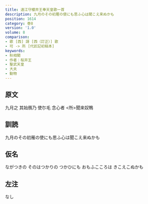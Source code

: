 ```yaml
---
title: 遠江守櫻井王奉天皇歌一首
description: 九月のその初雁の使にも思ふ心は聞こえ来ぬかも
position: 1614
category: 巻8
version: '1.0'
volume: 8
comparison:
- 歌 [西] 謌 [西（訂正）] 歌
- 可 -> 所 [代匠記初稿本]
keywords:
- 秋相聞
- 作者：桜井王
- 聖武天皇
- 大夫
- 動物
---
```


## 原文

九月之 其始鴈乃 使尓毛 念心者 <所>聞来奴鴨

## 訓読

九月のその初雁の使にも思ふ心は聞こえ来ぬかも

## 仮名

ながつきの そのはつかりの つかひにも おもふこころは きこえこぬかも

## 左注

なし
